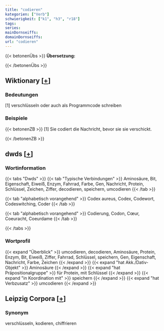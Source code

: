 ```yaml
---
title: "codieren"
kategorien: ["Verb"]
schwierigkeit: ["k1", "h3", "r18"]
tags:
series:
mainDornseiffs:
domainDornseiffs:
url: "codieren"
---
```


{{< betonenÜbs >}}
**Übersetzung:**  
  
{{< /betonenÜbs >}}

## Wiktionary [[+](https://de.wiktionary.org/wiki/codieren)]

### Bedeutungen
[1] verschlüsseln oder auch als Programmcode schreiben  

### Beispiele
{{< betonenZB >}}
[1] Sie codiert die Nachricht, bevor sie sie verschickt.  

{{< /betonenZB >}}


## dwds [[+](https://www.dwds.de/wb/codieren)]

### Wortinformation
{{< tabs "Dwds" >}}
{{< tab "Typische Verbindungen" >}}
Aminosäure, Bit, Eigenschaft, Eiweiß, Enzym, Fahrrad, Farbe, Gen, Nachricht, Protein, Schlüssel, Zeichen, Ziffer, decodieren, speichern, umcodieren
{{< /tab >}}

{{< tab "alphabetisch vorangehend" >}}
Codex aureus, Codex, Codewort, Codeswitching, Coder
{{< /tab >}}

{{< tab "alphabetisch vorangehend" >}}
Codierung, Codon, Cœur, Coeuracht, Coeurdame
{{< /tab >}}

{{< /tabs >}}

### Wortprofil
{{< expand "Überblick" >}} umcodieren, decodieren, Aminosäure, Protein, Enzym, Bit, Eiweiß, Ziffer, Fahrrad, Schlüssel, speichern, Gen, Eigenschaft, Nachricht, Farbe, Zeichen {{< /expand >}}
{{< expand "hat Akk./Dativ-Objekt" >}} Aminosäure {{< /expand >}}
{{< expand "hat Präpositionalgruppe" >}} für Protein, mit Schlüssel {{< /expand >}}
{{< expand "in Koordination mit" >}} speichern {{< /expand >}}
{{< expand "hat Verbzusatz" >}} umcodieren {{< /expand >}}

## Leipzig Corpora [[+](https://corpora.uni-leipzig.de/en/res?word=codieren&corpusId=deu_newscrawl-public_2018)]


### Synonym
verschlüsseln, kodieren, chiffrieren

